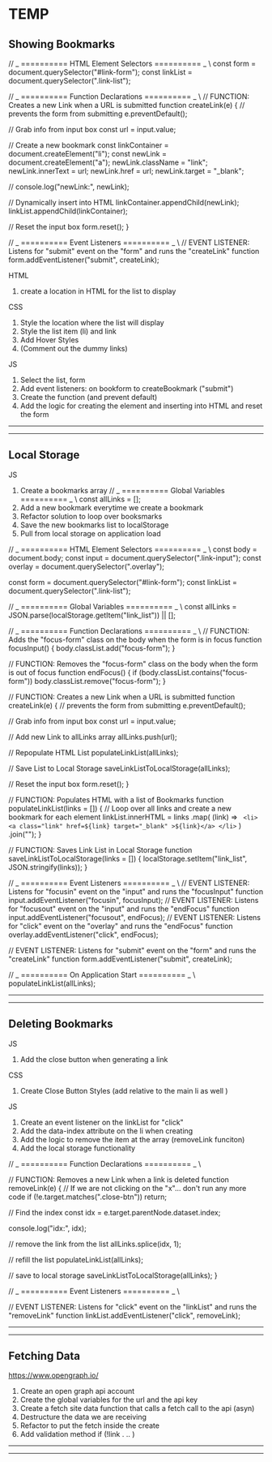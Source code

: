 # TEMP

## Showing Bookmarks

// _ ========== HTML Element Selectors ========== _ \\
const form = document.querySelector("#link-form");
const linkList = document.querySelector(".link-list");

// _ ========== Function Declarations ========== _ \\
// FUNCTION: Creates a new Link when a URL is submitted
function createLink(e) {
// prevents the form from submitting
e.preventDefault();

// Grab info from input box
const url = input.value;

// Create a new bookmark
const linkContainer = document.createElement("li");
const newLink = document.createElement("a");
newLink.className = "link";
newLink.innerText = url;
newLink.href = url;
newLink.target = "\_blank";

// console.log("newLink:", newLink);

// Dynamically insert into HTML
linkContainer.appendChild(newLink);
linkList.appendChild(linkContainer);

// Reset the input box
form.reset();
}

// _ ========== Event Listeners ========== _ \\
// EVENT LISTENER: Listens for "submit" event on the "form" and runs the "createLink" function
form.addEventListener("submit", createLink);

HTML

1. create a location in HTML for the list to display

CSS

1. Style the location where the list will display
2. Style the list item (li) and link
3. Add Hover Styles
4. (Comment out the dummy links)

JS

1. Select the list, form
2. Add event listeners: on bookform to createBookmark ("submit")
3. Create the function (and prevent default)
4. Add the logic for creating the element and inserting into HTML and reset the form

---

---

## Local Storage

JS

1. Create a bookmarks array
   // _ ========== Global Variables ========== _ \\
   const allLinks = [];
2. Add a new bookmark everytime we create a bookmark
3. Refactor solution to loop over booksmarks
4. Save the new bookmarks list to localStorage
5. Pull from local storage on application load

// _ ========== HTML Element Selectors ========== _ \\
const body = document.body;
const input = document.querySelector(".link-input");
const overlay = document.querySelector(".overlay");

const form = document.querySelector("#link-form");
const linkList = document.querySelector(".link-list");

// _ ========== Global Variables ========== _ \\
const allLinks = JSON.parse(localStorage.getItem("link_list")) || [];

// _ ========== Function Declarations ========== _ \\
// FUNCTION: Adds the "focus-form" class on the body when the form is in focus
function focusInput() {
body.classList.add("focus-form");
}

// FUNCTION: Removes the "focus-form" class on the body when the form is out of focus
function endFocus() {
if (body.classList.contains("focus-form"))
body.classList.remove("focus-form");
}

// FUNCTION: Creates a new Link when a URL is submitted
function createLink(e) {
// prevents the form from submitting
e.preventDefault();

// Grab info from input box
const url = input.value;

// Add new Link to allLinks array
allLinks.push(url);

// Repopulate HTML List
populateLinkList(allLinks);

// Save List to Local Storage
saveLinkListToLocalStorage(allLinks);

// Reset the input box
form.reset();
}

// FUNCTION: Populates HTML with a list of Bookmarks
function populateLinkList(links = []) {
// Loop over all links and create a new bookmark for each element
linkList.innerHTML = links
.map(
(link) => ` <li> <a class="link" href=${link} target="_blank" >${link}</a> </li>`
)
.join("");
}

// FUNCTION: Saves Link List in Local Storage
function saveLinkListToLocalStorage(links = []) {
localStorage.setItem("link_list", JSON.stringify(links));
}

// _ ========== Event Listeners ========== _ \\
// EVENT LISTENER: Listens for "focusin" event on the "input" and runs the "focusInput" function
input.addEventListener("focusin", focusInput);
// EVENT LISTENER: Listens for "focusout" event on the "input" and runs the "endFocus" function
input.addEventListener("focusout", endFocus);
// EVENT LISTENER: Listens for "click" event on the "overlay" and runs the "endFocus" function
overlay.addEventListener("click", endFocus);

// EVENT LISTENER: Listens for "submit" event on the "form" and runs the "createLink" function
form.addEventListener("submit", createLink);

// _ ========== On Application Start ========== _ \\
populateLinkList(allLinks);

---

---

## Deleting Bookmarks

JS

1. Add the close button when generating a link

CSS

1. Create Close Button Styles (add relative to the main li as well )

JS

1. Create an event listener on the linkList for "click"
2. Add the data-index attribute on the li when creating
3. Add the logic to remove the item at the array (removeLink funciton)
4. Add the local storage functionality

// _ ========== Function Declarations ========== _ \\

// FUNCTION: Removes a new Link when a link is deleted
function removeLink(e) {
// If we are not clicking on the "x"... don't run any more code
if (!e.target.matches(".close-btn")) return;

// Find the index
const idx = e.target.parentNode.dataset.index;

console.log("idx:", idx);

// remove the link from the list
allLinks.splice(idx, 1);

// refill the list
populateLinkList(allLinks);

// save to local storage
saveLinkListToLocalStorage(allLinks);
}

// _ ========== Event Listeners ========== _ \\

// EVENT LISTENER: Listens for "click" event on the "linkList" and runs the "removeLink" function
linkList.addEventListener("click", removeLink);

---

---

## Fetching Data

https://www.opengraph.io/

1.  Create an open graph api account
2.  Create the global variables for the url and the api key
3.  Create a fetch site data function that calls a fetch call to the api (asyn)
4.  Destructure the data we are receiving
5.  Refactor to put the fetch inside the create
6.  Add validation method if (!link . .. )

---

---

